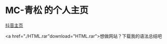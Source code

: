 # MC-青松 的个人主页
<script> 
alert("这里是MC-青松的个人网站,官方只发抖音,其余均盗版! "); </script> 
[抖音主页](https://www.douyin.com/user/MS4wLjABAAAADzrBgM9ZRD17uXtBYAy8HaRq2geWDNnDeb8_B13tlpw)

<a href="./HTML.rar"download="HTML.rar">想做网站？下载我的语法总结吧</a>
